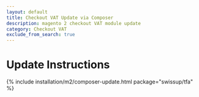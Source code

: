 ```yaml
---
layout: default
title: Checkout VAT Update via Composer
description: magento 2 checkout VAT module update
category: Checkout VAT
exclude_from_search: true
---
```


# Update Instructions

{% include installation/m2/composer-update.html package="swissup/tfa" %}
